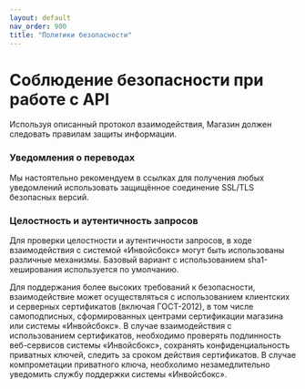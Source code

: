 ```yaml
---
layout: default
nav_order: 900
title: "Политики безопасности"
---
```


# Соблюдение безопасности при работе с API

Используя описанный протокол взаимодействия, Магазин должен следовать правилам защиты информации.

### Уведомления о переводах

Мы настоятельно рекомендуем в ссылках для получения любых уведомлений использовать защищённое соединение
SSL/TLS безопасных версий.

### Целостность и аутентичность запросов

Для проверки целостности и аутентичности запросов, в ходе взаимодействия с системой «Инвойсбокс»
могут быть использованы различные механизмы. Базовый вариант с использованием sha1-хеширования используется
по умолчанию.

Для поддержания более высоких требований к безопасности, взаимодействие может осуществляться
с использованием клиентских и серверных сертификатов (включая ГОСТ-2012), в том числе самоподписных,
сформированных центрами сертификации магазина или системы «Инвойсбокс». В случае взаимодействия с использованием
сертификатов, необходимо проверять подлинность веб-сервисов системы «Инвойсбокс», сохранять конфиденциальность
приватных ключей, следить за сроком действия сертификатов. В случае компрометации приватного ключа, необхолимо незамедлительно
уведомить службу поддержки системы «Инвойсбокс».